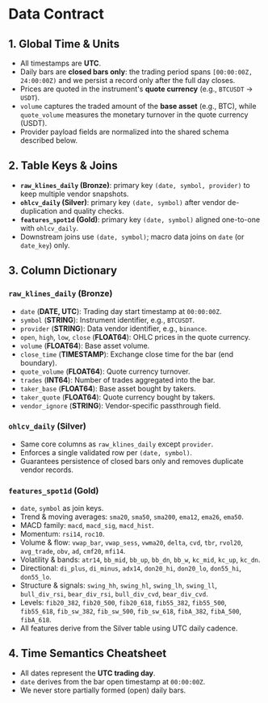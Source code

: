 # Data Contract

## 1. Global Time & Units
- All timestamps are **UTC**.
- Daily bars are **closed bars only**: the trading period spans `[00:00:00Z, 24:00:00Z)` and we persist a record only after the full day closes.
- Prices are quoted in the instrument's **quote currency** (e.g., `BTCUSDT` → `USDT`).
- `volume` captures the traded amount of the **base asset** (e.g., BTC), while `quote_volume` measures the monetary turnover in the quote currency (USDT).
- Provider payload fields are normalized into the shared schema described below.

## 2. Table Keys & Joins
- **`raw_klines_daily` (Bronze)**: primary key `(date, symbol, provider)` to keep multiple vendor snapshots.
- **`ohlcv_daily` (Silver)**: primary key `(date, symbol)` after vendor de-duplication and quality checks.
- **`features_spot1d` (Gold)**: primary key `(date, symbol)` aligned one-to-one with `ohlcv_daily`.
- Downstream joins use `(date, symbol)`; macro data joins on `date` (or `date_key`) only.

## 3. Column Dictionary
### `raw_klines_daily` (Bronze)
- `date` (**DATE, UTC**): Trading day start timestamp at `00:00:00Z`.
- `symbol` (**STRING**): Instrument identifier, e.g., `BTCUSDT`.
- `provider` (**STRING**): Data vendor identifier, e.g., `binance`.
- `open`, `high`, `low`, `close` (**FLOAT64**): OHLC prices in the quote currency.
- `volume` (**FLOAT64**): Base asset volume.
- `close_time` (**TIMESTAMP**): Exchange close time for the bar (end boundary).
- `quote_volume` (**FLOAT64**): Quote currency turnover.
- `trades` (**INT64**): Number of trades aggregated into the bar.
- `taker_base` (**FLOAT64**): Base asset bought by takers.
- `taker_quote` (**FLOAT64**): Quote currency bought by takers.
- `vendor_ignore` (**STRING**): Vendor-specific passthrough field.

### `ohlcv_daily` (Silver)
- Same core columns as `raw_klines_daily` except `provider`.
- Enforces a single validated row per `(date, symbol)`.
- Guarantees persistence of closed bars only and removes duplicate vendor records.

### `features_spot1d` (Gold)
- `date`, `symbol` as join keys.
- Trend & moving averages: `sma20`, `sma50`, `sma200`, `ema12`, `ema26`, `ema50`.
- MACD family: `macd`, `macd_sig`, `macd_hist`.
- Momentum: `rsi14`, `roc10`.
- Volume & flow: `vwap_bar`, `vwap_sess`, `vwma20`, `delta`, `cvd`, `tbr`, `rvol20`, `avg_trade`, `obv`, `ad`, `cmf20`, `mfi14`.
- Volatility & bands: `atr14`, `bb_mid`, `bb_up`, `bb_dn`, `bb_w`, `kc_mid`, `kc_up`, `kc_dn`.
- Directional: `di_plus`, `di_minus`, `adx14`, `don20_hi`, `don20_lo`, `don55_hi`, `don55_lo`.
- Structure & signals: `swing_hh`, `swing_hl`, `swing_lh`, `swing_ll`, `bull_div_rsi`, `bear_div_rsi`, `bull_div_cvd`, `bear_div_cvd`.
- Levels: `fib20_382`, `fib20_500`, `fib20_618`, `fib55_382`, `fib55_500`, `fib55_618`, `fib_sw_382`, `fib_sw_500`, `fib_sw_618`, `fibA_382`, `fibA_500`, `fibA_618`.
- All features derive from the Silver table using UTC daily cadence.

## 4. Time Semantics Cheatsheet
- All dates represent the **UTC trading day**.
- `date` derives from the bar open timestamp at `00:00:00Z`.
- We never store partially formed (open) daily bars.
